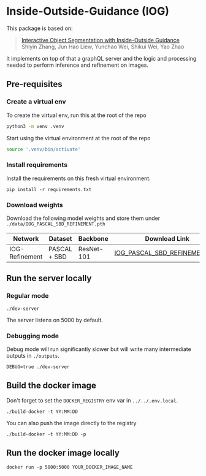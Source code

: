 # Inside-Outside-Guidance (IOG)
This package is based on:
> [Interactive Object Segmentation with Inside-Outside Guidance](http://openaccess.thecvf.com/content_CVPR_2020/papers/Zhang_Interactive_Object_Segmentation_With_Inside-Outside_Guidance_CVPR_2020_paper.pdf)  
> Shiyin Zhang, Jun Hao Liew, Yunchao Wei, Shikui Wei, Yao Zhao  

It implements on top of that a graphQL server and the logic and processing needed to perform inference and refinement on images.

## Pre-requisites

### Create a virtual env
To create the virtual env, run this at the root of the repo

```bash
python3 -m venv .venv
```

Start using the virtual environment at the root of the repo

```bash
source '.venv/bin/activate'
```

### Install requirements
Install the requirements on this fresh virtual environment.

```console 
pip install -r requirements.txt
```

### Download weights

Download the following model weights and store them under `./data/IOG_PASCAL_SBD_REFINEMENT.pth`

| Network |Dataset | Backbone |      Download Link        |
|---------|---------|-------------|:-------------------------:|
|IOG-Refinement |PASCAL + SBD  |  ResNet-101 |  [IOG_PASCAL_SBD_REFINEMENT.pth](https://drive.google.com/file/d/1VdOFUZZbtbYt9aIMugKhMKDA6EuqKG30/view?usp=sharing)     |



## Run the server locally

### Regular mode

```console
./dev-server
```
The server listens on 5000 by default.

### Debugging mode

Debug mode will run significantly slower but will write many intermediate outputs in `./outputs`.
```console
DEBUG=true ./dev-server
```

## Build the docker image

Don't forget to set the `DOCKER_REGISTRY` env var in `../../.env.local`.
```console
./build-docker -t YY:MM:DD
```
You can also push the image directly to the registry
```console
./build-docker -t YY:MM:DD -p
```

## Run the docker image locally

```
docker run -p 5000:5000 YOUR_DOCKER_IMAGE_NAME
```